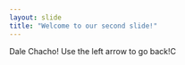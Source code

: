 ```yaml
---
layout: slide
title: "Welcome to our second slide!"
---
```

Dale Chacho!
Use the left arrow to go back!C
